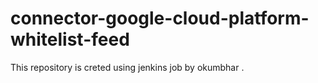 # connector-google-cloud-platform-whitelist-feed
This repository is creted using jenkins job by okumbhar .
